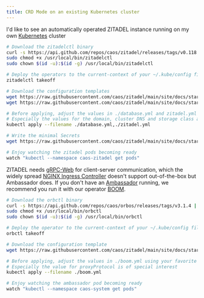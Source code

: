 ```yaml
---
title: CRD Mode on an existing Kubernetes cluster
---
```


I'd like to see an automatically operated ZITADEL instance running on my own [Kubernetes](https://kubernetes.io/) cluster

```bash
# Download the zitadelctl binary
curl -s https://api.github.com/repos/caos/zitadel/releases/tags/v0.118.2 | grep "browser_download_url.*zitadelctl-$(uname | awk '{print tolower($0)}')-amd64" | cut -d '"' -f 4 | sudo wget -i - -O /usr/local/bin/zitadelctl && sudo chmod +x /usr/local/bin/zitadelctl && sudo chown $(id -u):$(id -g) /usr/local/bin/zitadelctl
sudo chmod +x /usr/local/bin/zitadelctl
sudo chown $(id -u):$(id -g) /usr/local/bin/zitadelctl

# Deploy the operators to the current-context of your ~/.kube/config file
zitadelctl takeoff

# Download the configuration templates
wget https://raw.githubusercontent.com/caos/zitadel/main/site/docs/start/templates/crd/database.yml
wget https://raw.githubusercontent.com/caos/zitadel/main/site/docs/start/templates/crd/zitadel.yml

# Before applying, adjust the values in ./database.yml and zitadel.yml using your favorite text editor to match your environment.
# Especially the values for the domain, cluster DNS and storage class are important
kubectl apply --filename ./database.yml,./zitadel.yml

# Write the minimal Secrets
wget https://raw.githubusercontent.com/caos/zitadel/main/site/docs/start/templates/example_keys && zitadelctl writesecret zitadel.keys.existing --file ./example_keys

# Enjoy watching the zitadel pods becoming ready
watch "kubectl --namespace caos-zitadel get pods"
```

ZITADEL needs [gRPC-Web](https://grpc.io/docs/platforms/web/basics/) for client-server communication, which the widely spread [NGINX Ingress Controller](https://kubernetes.github.io/ingress-nginx/) doesn't support out-of-the-box but Ambassador does. If you don't have an [Ambassador](https://www.getambassador.io/) running, we recommend you run it with our operator [BOOM](https://github.com/caos/orbos/blob/v3.1.4/docs/boom/boom.md).

```bash
# Download the orbctl binary
curl -s https://api.github.com/repos/caos/orbos/releases/tags/v3.1.4 | grep "browser_download_url.*orbctl.$(uname).$(uname -m)" | cut -d '"' -f 4 | sudo wget -i - -O /usr/local/bin/orbctl
sudo chmod +x /usr/local/bin/orbctl
sudo chown $(id -u):$(id -g) /usr/local/bin/orbctl

# Deploy the operator to the current-context of your ~/.kube/config file
orbctl takeoff

# Download the configuration template
wget https://raw.githubusercontent.com/caos/zitadel/main/site/docs/start/templates/boom.yml

# Before applying, adjust the values in ./boom.yml using your favorite text editor to match your environment.
# Especially the value for proxyProtocol is of special interest
kubectl apply --filename ./boom.yml

# Enjoy watching the ambassador pod becoming ready
watch "kubectl --namespace caos-system get pods"
```
